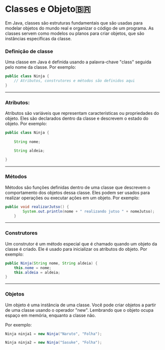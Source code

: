 # Classes e Objeto🇧🇷

Em Java, classes são estruturas fundamentais que são usadas para modelar objetos do mundo real e organizar o código de um programa. As classes servem como modelos ou planos para criar objetos, que são instâncias específicas da classe.

### Definição de classe 

Uma classe em Java é definida usando a palavra-chave "class" seguida pelo nome da classe. Por exemplo:

```java
public class Ninja {
    // Atributos, construtores e métodos são definidos aqui
}
```

---

### Atributos:

Atributos são variáveis que representam características ou propriedades do objeto. Eles são declarados dentro da classe e descrevem o estado do objeto. Por exemplo:

```java
public class Ninja {
    
    String nome;

    String aldeia;

}
```

---

### Métodos

Métodos são funções definidas dentro de uma classe que descrevem o comportamento dos objetos dessa classe. Eles podem ser usados para realizar operações ou executar ações em um objeto. Por exemplo:

```java
public void realizarJutso() {
        System.out.println(nome + " realizando jutso " + nomeJutso);
    }
```

---

### Construtores

Um construtor é um método especial que é chamado quando um objeto da classe é criado. Ele é usado para inicializar os atributos do objeto. Por exemplo:

```java
public Ninja(String nome, String aldeia) {
    this.nome = nome;
    this.aldeia = aldeia;
}
```

---

### Objetos

Um objeto é uma instância de uma classe. Você pode criar objetos a partir de uma classe usando o operador "new". Lembrando que o objeto ocupa espaço em memória, enquanto a classe não.

Por exemplo:

```java
Ninja ninja1 = new Ninja("Naruto", "Folha");

Ninja ninja2 = new Ninja("Sasuke", "Folha");
```
